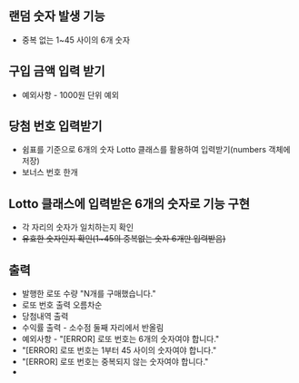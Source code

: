 ## 랜덤 숫자 발생 기능
* 중복 없는 1~45 사이의 6개 숫자
## 구입 금액 입력 받기
* 예외사항 - 1000원 단위 예외
## 당첨 번호 입력받기
* 쉼표를 기준으로 6개의 숫자 Lotto 클래스를 활용하여 입력받기(numbers 객체에 저장)
* 보너스 번호 한개
## Lotto 클래스에 입력받은 6개의 숫자로 기능 구현
* 각 자리의 숫자가 일치하는지 확인
* ~~유효한 숫자인지 확인(1~45의 중복없는 숫자 6개만 입력받음)~~
## 출력
* 발행한 로또 수량 "N개를 구매했습니다."
* 로또 번호 출력 오름차순
* 당첨내역 출력
* 수익률 출력 - 소수점 둘째 자리에서 반올림
* 예외사항 - "[ERROR] 로또 번호는 6개의 숫자여야 합니다."
* "[ERROR] 로또 번호는 1부터 45 사이의 숫자여야 합니다."
* "[ERROR] 로또 번호는 중복되지 않는 숫자여야 합니다."
* 